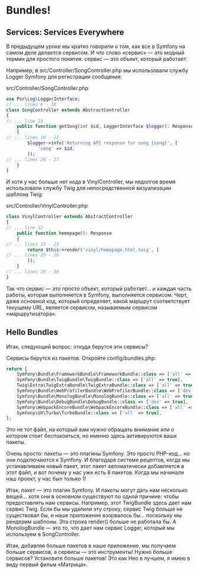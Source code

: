 # Bundles!

## Services: Services Everywhere

В предыдущем уроке мы кратко говорили о том, как все в Symfony на самом деле делается сервисом. И что слово «сервис» — это модный термин для простого понятия: сервис — это объект, который работает.

Например, в src/Controller/SongController.php мы использовали службу Logger Symfony для регистрации сообщения:

src/Controller/SongController.php

```php
use Psr\Log\LoggerInterface;
// ... lines 6 - 10
class SongController extends AbstractController
{
// ... line 13
    public function getSong(int $id, LoggerInterface $logger): Response
    {
// ... lines 16 - 22
        $logger->info('Returning API response for song {song}', [
            'song' => $id,
        ]);
// ... lines 26 - 27
    }
}
```

И хотя у нас больше нет кода в VinylController, мы недолгое время использовали службу Twig для непосредственной визуализации шаблона Twig:

src/Controller/VinylController.php

```php
class VinylController extends AbstractController
{
// ... line 12
    public function homepage(): Response
    {
// ... lines 15 - 23
        return $this->render('vinyl/homepage.html.twig', [
// ... lines 25 - 26
        ]);
    }
// ... lines 29 - 38
}
```

Так что сервис — это просто объект, который работает... и каждая часть работы, которая выполняется в Symfony, выполняется сервисом. Черт, даже основной код, который определяет, какой маршрут соответствует текущему URL, является сервисом, называемым сервисом «маршрутизатора».

## Hello Bundles

Итак, следующий вопрос: откуда берутся эти сервисы? 

Сервисы берутся из пакетов. Откройте config/bundles.php:

```php
return [
    Symfony\Bundle\FrameworkBundle\FrameworkBundle::class => ['all' => true],
    Symfony\Bundle\TwigBundle\TwigBundle::class => ['all' => true],
    Twig\Extra\TwigExtraBundle\TwigExtraBundle::class => ['all' => true],
    Symfony\Bundle\WebProfilerBundle\WebProfilerBundle::class => ['dev' => true, 'test' => true],
    Symfony\Bundle\MonologBundle\MonologBundle::class => ['all' => true],
    Symfony\Bundle\DebugBundle\DebugBundle::class => ['dev' => true],
    Symfony\WebpackEncoreBundle\WebpackEncoreBundle::class => ['all' => true],
    Symfony\UX\Turbo\TurboBundle::class => ['all' => true],
];
```

Это не тот файл, на который вам нужно обращать внимание или о котором стоит беспокоиться, но именно здесь активируются ваши пакеты.

Очень просто: пакеты — это плагины Symfony. Это просто PHP-код... но они подключаются к Symfony. И благодаря системе рецептов, когда мы устанавливаем новый пакет, этот пакет автоматически добавляется в этот файл, и вот почему у нас уже есть 8 пакетов. Когда мы начинали наш проект, у нас был только 1!

Итак, пакет — это плагин Symfony. И пакеты могут дать нам несколько вещей... хотя они в основном существуют по одной причине: чтобы предоставлять нам сервисы. Например, этот TwigBundle здесь дает нам сервис Twig. Если бы мы удалили эту строку, сервис Twig больше не существовал бы, и наше приложение взорвалось бы... поскольку мы рендерим шаблоны. Эта строка render() больше не работала бы. А MonologBundle — это то, что дает нам сервис Logger, который мы используем в SongController.

Итак, добавляя больше пакетов в наше приложение, мы получаем больше сервисов, а сервисы — это инструменты! Нужно больше сервисов? Установите больше пакетов! Это как Нео в лучшем, я имею в виду первый фильм «Матрица».